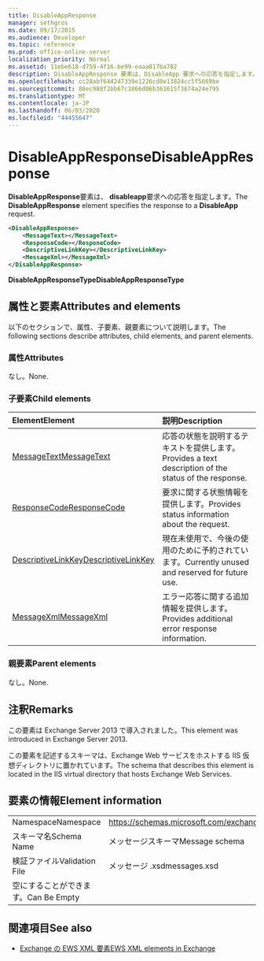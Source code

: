 ```yaml
---
title: DisableAppResponse
manager: sethgros
ms.date: 09/17/2015
ms.audience: Developer
ms.topic: reference
ms.prod: office-online-server
localization_priority: Normal
ms.assetid: 11ebe618-d759-4f16-be99-eaaa817ba782
description: DisableAppResponse 要素は、DisableApp 要求への応答を指定します。
ms.openlocfilehash: cc28abf644247339e1226cd0e13824cc5f5669be
ms.sourcegitcommit: 88ec988f2bb67c1866d06b361615f3674a24e795
ms.translationtype: MT
ms.contentlocale: ja-JP
ms.lasthandoff: 06/03/2020
ms.locfileid: "44455647"
---
```

# <a name="disableappresponse"></a><span data-ttu-id="d2f92-103">DisableAppResponse</span><span class="sxs-lookup"><span data-stu-id="d2f92-103">DisableAppResponse</span></span>

<span data-ttu-id="d2f92-104">**DisableAppResponse**要素は、 **disableapp**要求への応答を指定します。</span><span class="sxs-lookup"><span data-stu-id="d2f92-104">The **DisableAppResponse** element specifies the response to a **DisableApp** request.</span></span> 
  
```XML
<DisableAppResponse>
    <MessageText></MessageText>
    <ResponseCode></ResponeCode>
    <DescriptiveLinkKey></DescriptiveLinkKey>
    <MessageXml></MessageXml>
</DisableAppResponse>
```

 <span data-ttu-id="d2f92-105">**DisableAppResponseType**</span><span class="sxs-lookup"><span data-stu-id="d2f92-105">**DisableAppResponseType**</span></span>
## <a name="attributes-and-elements"></a><span data-ttu-id="d2f92-106">属性と要素</span><span class="sxs-lookup"><span data-stu-id="d2f92-106">Attributes and elements</span></span>

<span data-ttu-id="d2f92-107">以下のセクションで、属性、子要素、親要素について説明します。</span><span class="sxs-lookup"><span data-stu-id="d2f92-107">The following sections describe attributes, child elements, and parent elements.</span></span>
  
### <a name="attributes"></a><span data-ttu-id="d2f92-108">属性</span><span class="sxs-lookup"><span data-stu-id="d2f92-108">Attributes</span></span>

<span data-ttu-id="d2f92-109">なし。</span><span class="sxs-lookup"><span data-stu-id="d2f92-109">None.</span></span>
  
### <a name="child-elements"></a><span data-ttu-id="d2f92-110">子要素</span><span class="sxs-lookup"><span data-stu-id="d2f92-110">Child elements</span></span>

|<span data-ttu-id="d2f92-111">**Element**</span><span class="sxs-lookup"><span data-stu-id="d2f92-111">**Element**</span></span>|<span data-ttu-id="d2f92-112">**説明**</span><span class="sxs-lookup"><span data-stu-id="d2f92-112">**Description**</span></span>|
|:-----|:-----|
|[<span data-ttu-id="d2f92-113">MessageText</span><span class="sxs-lookup"><span data-stu-id="d2f92-113">MessageText</span></span>](messagetext.md) <br/> |<span data-ttu-id="d2f92-114">応答の状態を説明するテキストを提供します。</span><span class="sxs-lookup"><span data-stu-id="d2f92-114">Provides a text description of the status of the response.</span></span>  <br/> |
|[<span data-ttu-id="d2f92-115">ResponseCode</span><span class="sxs-lookup"><span data-stu-id="d2f92-115">ResponseCode</span></span>](responsecode.md) <br/> |<span data-ttu-id="d2f92-116">要求に関する状態情報を提供します。</span><span class="sxs-lookup"><span data-stu-id="d2f92-116">Provides status information about the request.</span></span>  <br/> |
|[<span data-ttu-id="d2f92-117">DescriptiveLinkKey</span><span class="sxs-lookup"><span data-stu-id="d2f92-117">DescriptiveLinkKey</span></span>](descriptivelinkkey.md) <br/> |<span data-ttu-id="d2f92-118">現在未使用で、今後の使用のために予約されています。</span><span class="sxs-lookup"><span data-stu-id="d2f92-118">Currently unused and reserved for future use.</span></span>  <br/> |
|[<span data-ttu-id="d2f92-119">MessageXml</span><span class="sxs-lookup"><span data-stu-id="d2f92-119">MessageXml</span></span>](messagexml.md) <br/> |<span data-ttu-id="d2f92-120">エラー応答に関する追加情報を提供します。</span><span class="sxs-lookup"><span data-stu-id="d2f92-120">Provides additional error response information.</span></span>  <br/> |
   
### <a name="parent-elements"></a><span data-ttu-id="d2f92-121">親要素</span><span class="sxs-lookup"><span data-stu-id="d2f92-121">Parent elements</span></span>

<span data-ttu-id="d2f92-122">なし。</span><span class="sxs-lookup"><span data-stu-id="d2f92-122">None.</span></span>
  
## <a name="remarks"></a><span data-ttu-id="d2f92-123">注釈</span><span class="sxs-lookup"><span data-stu-id="d2f92-123">Remarks</span></span>

<span data-ttu-id="d2f92-124">この要素は Exchange Server 2013 で導入されました。</span><span class="sxs-lookup"><span data-stu-id="d2f92-124">This element was introduced in Exchange Server 2013.</span></span>
  
<span data-ttu-id="d2f92-125">この要素を記述するスキーマは、Exchange Web サービスをホストする IIS 仮想ディレクトリに置かれています。</span><span class="sxs-lookup"><span data-stu-id="d2f92-125">The schema that describes this element is located in the IIS virtual directory that hosts Exchange Web Services.</span></span>
  
## <a name="element-information"></a><span data-ttu-id="d2f92-126">要素の情報</span><span class="sxs-lookup"><span data-stu-id="d2f92-126">Element information</span></span>

|||
|:-----|:-----|
|<span data-ttu-id="d2f92-127">Namespace</span><span class="sxs-lookup"><span data-stu-id="d2f92-127">Namespace</span></span>  <br/> |https://schemas.microsoft.com/exchange/services/2006/messages  <br/> |
|<span data-ttu-id="d2f92-128">スキーマ名</span><span class="sxs-lookup"><span data-stu-id="d2f92-128">Schema Name</span></span>  <br/> |<span data-ttu-id="d2f92-129">メッセージスキーマ</span><span class="sxs-lookup"><span data-stu-id="d2f92-129">Message schema</span></span>  <br/> |
|<span data-ttu-id="d2f92-130">検証ファイル</span><span class="sxs-lookup"><span data-stu-id="d2f92-130">Validation File</span></span>  <br/> |<span data-ttu-id="d2f92-131">メッセージ .xsd</span><span class="sxs-lookup"><span data-stu-id="d2f92-131">messages.xsd</span></span>  <br/> |
|<span data-ttu-id="d2f92-132">空にすることができます。</span><span class="sxs-lookup"><span data-stu-id="d2f92-132">Can Be Empty</span></span>  <br/> ||
   
## <a name="see-also"></a><span data-ttu-id="d2f92-133">関連項目</span><span class="sxs-lookup"><span data-stu-id="d2f92-133">See also</span></span>

- [<span data-ttu-id="d2f92-134">Exchange の EWS XML 要素</span><span class="sxs-lookup"><span data-stu-id="d2f92-134">EWS XML elements in Exchange</span></span>](ews-xml-elements-in-exchange.md)

